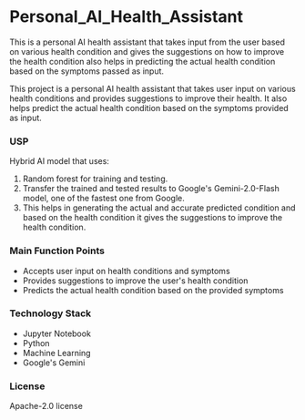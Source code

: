 # Personal_AI_Health_Assistant
This is a personal AI health assistant that takes input from the user based on various health condition and gives the suggestions on how to improve the health condition also helps in predicting the actual health condition based on the symptoms passed as input.

 
This project is a personal AI health assistant that takes user input on various health conditions and provides suggestions to improve their health. It also helps predict the actual health condition based on the symptoms provided as input.

### USP
Hybrid AI model that uses:
1. Random forest for training and testing.
2. Transfer the trained and tested results to Google's Gemini-2.0-Flash model, one of the fastest one from Google.
3. This helps in generating the actual and accurate predicted condition and based on the health condition it gives the suggestions to improve the health condition. 

### Main Function Points
- Accepts user input on health conditions and symptoms
- Provides suggestions to improve the user's health condition
- Predicts the actual health condition based on the provided symptoms

### Technology Stack
- Jupyter Notebook
- Python
- Machine Learning
- Google's Gemini

### License
Apache-2.0 license
